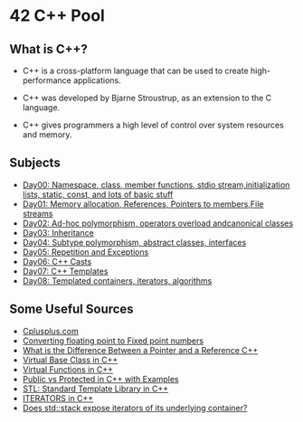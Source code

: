 # 42 C++ Pool
## What is C++?  
 - C++ is a cross-platform language that can be used to create high-performance applications. 

 - C++ was developed by Bjarne Stroustrup, as an extension to the C language. 

 - C++ gives programmers a high level of control over system resources and memory. 

## Subjects
 - [Day00: Namespace, class, member functions, stdio stream,initialization lists, static, const, and lots of basic stuff](https://github.com/su-omb/cplusplus-pool-42/blob/main/D00/en.subject.pdf)
 - [Day01: Memory allocation, References, Pointers to members,File streams](https://github.com/su-omb/cplusplus-pool-42/blob/main/D01/en.subject.pdf)
 - [Day02: Ad-hoc polymorphism, operators overload andcanonical classes](https://github.com/su-omb/cplusplus-pool-42/blob/main/D02/en.subject.pdf)
 - [Day03: Inheritance](https://github.com/su-omb/cplusplus-pool-42/blob/main/D03/en.subject.pdf)
 - [Day04: Subtype polymorphism, abstract classes, interfaces](https://github.com/su-omb/cplusplus-pool-42/blob/main/D04/en.subject.pdf)
 - [Day05: Repetition and Exceptions](https://github.com/su-omb/cplusplus-pool-42/blob/main/D05/en.subject.pdf)
 - [Day06: C++ Casts](https://github.com/su-omb/cplusplus-pool-42/blob/main/D06/en.subject.pdf)
 - [Day07: C++ Templates](https://github.com/su-omb/cplusplus-pool-42/blob/main/D07/en.subject.pdf)
 - [Day08: Templated containers, iterators, algorithms](https://github.com/su-omb/cplusplus-pool-42/blob/main/D08/en.subject.pdf)


## Some Useful Sources
 - [Cplusplus.com](http://www.cplusplus.com/)
 - [Converting floating point to Fixed point numbers](https://stackoverflow.com/questions/187713/converting-floating-point-to-fixed-point)
 - [What is the Difference Between a Pointer and a Reference C++](https://youtu.be/sxHng1iufQE)
 - [Virtual Base Class in C++ ](https://youtu.be/acEkaZvnjCg)
 - [Virtual Functions in C++](https://youtu.be/oIV2KchSyGQ)
 - [Public vs Protected in C++ with Examples](https://www.geeksforgeeks.org/public-vs-protected-in-c-with-examples/#:~:text=available%20to%20everyone.-,Protected%20access%20modifier%20is%20similar%20to%20that%20of%20private%20access,derived%20class%20of%20that%20class.)
 - [STL: Standard Template Library in C++](https://www.youtube.com/watch?v=5nu6l8ERUFs&list=PLrKBFf87Cy9Ck9H7dHpsu8456B4rWQzfT)
 - [ITERATORS in C++](https://www.youtube.com/watch?v=SgcHcbQ0RCQ)
 - [Does std::stack expose iterators of its underlying container?](https://stackoverflow.com/questions/525365/does-stdstack-expose-iterators)
